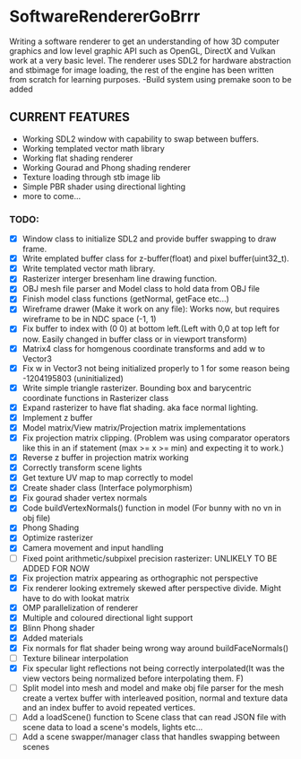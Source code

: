 # SoftwareRendererGoBrrr
Writing a software renderer to get an understanding of how 3D computer graphics and low level graphic API such as OpenGL, DirectX and Vulkan work at a very basic level. The renderer uses SDL2 for hardware abstraction and stbimage for image loading, the rest of the engine has been written from scratch for learning purposes.
-Build system using premake soon to be added

## **CURRENT FEATURES**

- Working SDL2 window with capability to swap between buffers.
- Working templated vector math library
- Working flat shading renderer
- Working Gourad and Phong shading renderer
- Texture loading through stb image lib
- Simple PBR shader using directional lighting
- more to come...

### **TODO:**


- [x]  Window class to initialize SDL2 and provide buffer swapping to draw frame.
- [x]  Write emplated buffer class for z-buffer(float) and pixel buffer(uint32_t).
- [x]  Write templated vector math library.
- [x]  Rasterizer interger bresenham line drawing function.
- [x]  OBJ mesh file parser and Model class to hold data from OBJ file
- [x]  Finish model class functions (getNormal, getFace etc...)
- [x]  Wireframe drawer (Make it work on any file): Works now, but requires wireframe to be in NDC space (-1, 1)
- [x]  Fix buffer to index with (0 0) at bottom left.(Left with 0,0 at top left for now. Easily changed in buffer class or in viewport transform)
- [x]  Matrix4 class for homgenous coordinate transforms and add w to Vector3
- [x]  Fix w in Vector3 not being initialized properly to 1 for some reason being -1204195803 (uninitialized)
- [x]  Write simple triangle rasterizer. Bounding box and barycentric coordinate functions in Rasterizer class
- [x]  Expand rasterizer to have flat shading. aka face normal lighting.
- [x]  Implement z buffer
- [x]  Model matrix/View matrix/Projection matrix implementations
- [x]  Fix projection matrix clipping. (Problem was using comparator operators like this in an if statement (max >= x >= min) and expecting it to work.)
- [x]  Reverse z buffer in projection matrix working
- [x]  Correctly transform scene lights
- [x]  Get texture UV map to map correctly to model
- [x]  Create shader class (Interface polymorphism)
- [x]  Fix gourad shader vertex normals
- [x]  Code buildVertexNormals() function in model (For bunny with no vn in obj file)
- [x]  Phong Shading
- [x]  Optimize rasterizer
- [x]  Camera movement and input handling
- [ ]  Fixed point arithmetic/subpixel precision rasterizer: UNLIKELY TO BE ADDED FOR NOW
- [x]  Fix projection matrix appearing as orthographic not perspective
- [x]  Fix renderer looking extremely skewed after perspective divide. Might have to do with lookat matrix
- [x]  OMP parallelization of renderer
- [x]  Multiple and coloured directional light support
- [x]  Blinn Phong shader
- [x]  Added materials
- [x]  Fix normals for flat shader being wrong way around buildFaceNormals()
- [ ]  Texture bilinear interpolation
- [x]  Fix specular light reflections not being correctly interpolated(It was the view vectors being normalized before interpolating them. F)
- [ ]  Split model into mesh and model and make obj file parser for the mesh create a vertex buffer with interleaved position, normal and texture data and an index buffer to avoid repeated vertices.
-[ ] Add a loadScene() function to Scene class that can read JSON file with scene data to load a scene's models, lights etc...
-[ ] Add a scene swapper/manager class that handles swapping between scenes
